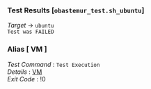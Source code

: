 ### Test Results [`obastemur_test.sh_ubuntu`]   
*Target* -> `ubuntu`   
`Test was FAILED`

### Alias [ VM ]   
*Test Command* : `Test Execution`   
*Details*      : [VM](https://github.com/CCRobot/TestResults/blob/20180223T002341obastemur_test.sh_ubuntu/VM_0.md)   
*Exit Code*    : !0   

   
